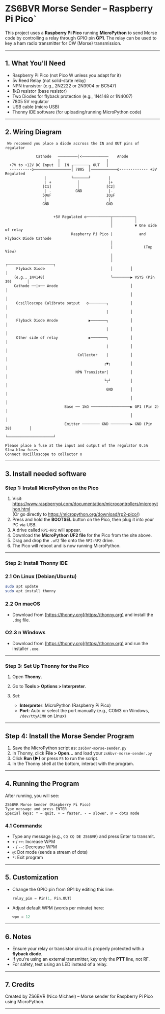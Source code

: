 # ZS6BVR Morse Sender – Raspberry Pi Pico`



This project uses a **Raspberry Pi Pico** running **MicroPython** to send Morse code by controlling a relay through GPIO pin **GP1**. The relay can be used to key a ham radio transmitter for CW (Morse) transmission.

---

## 1. What You'll Need

- Raspberry Pi Pico (not Pico W unless you adapt for it)
- 5v Reed Relay (not solid-state relay)
- NPN transistor (e.g., 2N2222 or 2N3904 or BC547)
- 1kΩ resistor (base resistor)
- Two Diodes for flyback protection (e.g., 1N4148 or 1N4007)
- 7805 5V regulator
- USB cable (micro USB)
- Thonny IDE software (for uploading/running MicroPython code)

---

## 2. Wiring Diagram

```
 We recomend you place a diode accross the IN and OUT pins of regulator
       
              Cathode   ─────────|<────────────    Anode
                        |                     |
  +7V to +12V DC Input  |  IN ┌───────┐ OUT   |
  ----------o─────────────────│ 7805  │────────────o------------- +5V Regulated
                  |           └───────┘        |
                  | +            │             |+
                 [C1]            │            [C2]
                  | -           GND            |-
                 50uF                         10µF
                  │                            |
                 GND                          GND
                               
                                             
                      +5V Regulated o───────────┬──────────┐
                                                │          │
                                                │          ▼ One side of relay 
                              Raspberry Pi Pico |            and Flyback Diode Cathode
                                                │
                                                |              (Top View)
                                                │
                                                │        ┌─────────────────────┐
     Flyback Diode                              │        │                     │
    (e.g., 1N4148)                              └────────▶ VSYS (Pin 39)       │
    Cathode ──|<── Anode                                 │                     │
                                                         │                     │
     Ocsilloscope Calibrate output   o────────┐          │                     │
                                              |          │                     │
     Flyback Diode Anode              ▶───────┐          │                     │
                                              |          │                     │
     Other side of relay              ▶───────┐          │                     │
                                              |          │                     │
                                 Collector    |          │                     │
                                             ┌▼┐         │                     │
                                NPN Transistor│          │                     │
                                             └┬┘         │                     │
                                              GND        │                     | 
                                                         │                     │
                           Base ── 1kΩ ──────────────────▶ GP1 (Pin 2)         │
                                                         │                     │
                           Emitter ──────── GND ─────────▶ GND (Pin 38)        │
                                                         └─────────────────────┘

Please place a fuse at the input and output of the regulator 0.5A Slow-blow fuses
Connect Oscilloscope to collector o

```

---
## 3. Install needed software
### Step 1: Install MicroPython on the Pico

1. Visit: https://www.raspberrypi.com/documentation/microcontrollers/micropython.html  
   (Or go directly to https://micropython.org/download/rp2-pico/)
2. Press and hold the **BOOTSEL** button on the Pico, then plug it into your PC via USB.
3. A drive called `RPI-RP2` will appear.
4. Download the **MicroPython UF2 file** for the Pico from the site above.
5. Drag and drop the `.uf2` file onto the `RPI-RP2` drive.
6. The Pico will reboot and is now running MicroPython.

---

### Step 2: Install Thonny IDE

### 2.1 On Linux (Debian/Ubuntu)
```bash
sudo apt update
sudo apt install thonny
```

### 2.2 On macOS

* Download from [https://thonny.org](https://thonny.org) and install the `.dmg` file.

### O2.3 n Windows

* Download from [https://thonny.org](https://thonny.org) and run the installer `.exe`.

---

### Step 3: Set Up Thonny for the Pico

1. Open **Thonny**.
2. Go to **Tools > Options > Interpreter**.
3. Set:

   * **Interpreter**: MicroPython (Raspberry Pi Pico)
   * **Port**: Auto or select the port manually (e.g., COM3 on Windows, `/dev/ttyACM0` on Linux)

---

## Step 4: Install the Morse Sender Program

1. Save the MicroPython script as: `zs6bvr-morse-sender.py`
2. In Thonny, click **File > Open...** and load your `zs6bvr-morse-sender.py`
3. Click **Run (▶)** or press `F5` to run the script.
4. In the Thonny shell at the bottom, interact with the program.

---

##  4. Running the Program

After running, you will see:

```
ZS6BVR Morse Sender (Raspberry Pi Pico)
Type message and press ENTER
Special keys: * = quit, + = faster, - = slower, @ = dots mode
```

### 4.1 Commands:

* Type any message (e.g., `CQ CQ DE ZS6BVR`) and press Enter to transmit.
* `+` / `++`: Increase WPM
* `-` / `--`: Decrease WPM
* `@`: Dot mode (sends a stream of dots)
* `*`: Exit program

---

## 5. Customization

* Change the GPIO pin from GP1 by editing this line:

  ```python
  relay_pin = Pin(1, Pin.OUT)
  ```
* Adjust default WPM (words per minute) here:

  ```python
  wpm = 12
  ```

---

## 6. Notes

* Ensure your relay or transistor circuit is properly protected with a **flyback diode**.
* If you're using an external transmitter, key only the **PTT** line, not RF.
* For safety, test using an LED instead of a relay.

---

## 7. Credits

Created by ZS6BVR (Nico Michael) – Morse sender for Raspberry Pi Pico using MicroPython.

---

